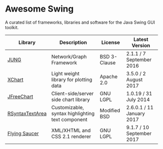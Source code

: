 # Awesome Swing
A curated list of frameworks, libraries and software for the Java Swing GUI toolkit.

Library | Description | License | Latest Version
--- | --- | --- | ---
[JUNG](http://jrtom.github.io/jung/) | Network/Graph Framework | BSD 3-Clause | 2.1.1 / 7 September 2016
[XChart](http://knowm.org/open-source/xchart/) | Light weight library for plotting data | Apache 2.0 | 3.5.0 / 2 August 2017
[JFreeChart](https://github.com/jfree/jfreechart/) | Client-side/server side chart library | GNU LGPL | 1.0.19 / 31 July 2014
[RSyntaxTextArea](https://github.com/bobbylight/RSyntaxTextArea) | Customizable, syntax highlighting text component | Modified BSD | 	2.6.0.1 / 11 January 2017
[Flying Saucer](https://github.com/flyingsaucerproject/flyingsaucer) | XML/XHTML and CSS 2.1 renderer | GNU LGPL | 9.1.7 / 10 September 2017
